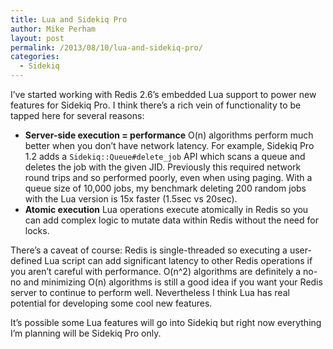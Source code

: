 ```yaml
---
title: Lua and Sidekiq Pro
author: Mike Perham
layout: post
permalink: /2013/08/10/lua-and-sidekiq-pro/
categories:
  - Sidekiq
---
```

I&#8217;ve started working with Redis 2.6&#8217;s embedded Lua support to power new features for Sidekiq Pro. I think there&#8217;s a rich vein of functionality to be tapped here for several reasons:

*   **Server-side execution = performance** O(n) algorithms perform much better when you don&#8217;t have network latency. For example, Sidekiq Pro 1.2 adds a `Sidekiq::Queue#delete_job` API which scans a queue and deletes the job with the given JID. Previously this required network round trips and so performed poorly, even when using paging. With a queue size of 10,000 jobs, my benchmark deleting 200 random jobs with the Lua version is 15x faster (1.5sec vs 20sec).
*   **Atomic execution** Lua operations execute atomically in Redis so you can add complex logic to mutate data within Redis without the need for locks.

There&#8217;s a caveat of course: Redis is single-threaded so executing a user-defined Lua script can add significant latency to other Redis operations if you aren&#8217;t careful with performance. O(n^2) algorithms are definitely a no-no and minimizing O(n) algorithms is still a good idea if you want your Redis server to continue to perform well. Nevertheless I think Lua has real potential for developing some cool new features.

It&#8217;s possible some Lua features will go into Sidekiq but right now everything I&#8217;m planning will be Sidekiq Pro only.
